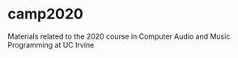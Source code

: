 # camp2020
Materials related to the 2020 course in Computer Audio and Music Programming at UC Irvine
